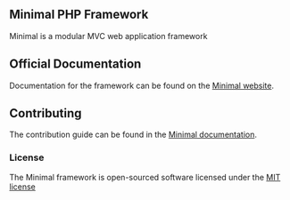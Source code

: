 ## Minimal PHP Framework

Minimal is a modular MVC web application framework

## Official Documentation

Documentation for the framework can be found on the [Minimal website](http://minimal.com/docs).

## Contributing

The contribution guide can be found in the [Minimal documentation](http://minimal.com/docs/contributions).

### License

The Minimal framework is open-sourced software licensed under the [MIT license](http://opensource.org/licenses/MIT)